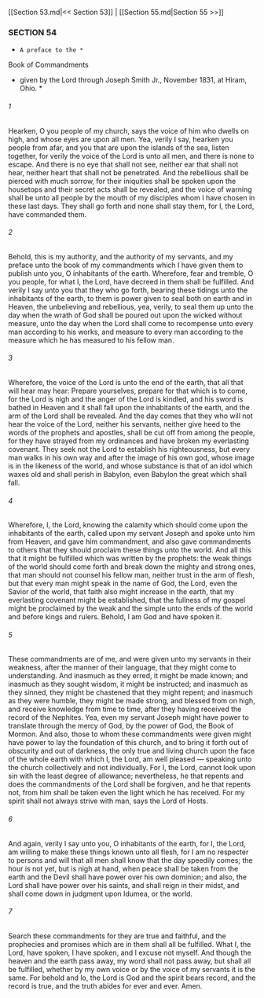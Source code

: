 [[Section 53.md|<< Section 53]]  |  [[Section 55.md|Section 55 >>]]

### SECTION 54

*
      A preface to the *
Book of Commandments
* given by the Lord through Joseph Smith Jr., November 1831, at Hiram, Ohio.
    *

###### 1
Hearken, O you people of my church, says the voice of him who dwells on high, and whose eyes are upon all men. Yea, verily I say, hearken you people from afar, and you that are upon the islands of the sea, listen together, for verily the voice of the Lord is unto all men, and there is none to escape. And there is no eye that shall not see, neither ear that shall not hear, neither heart that shall not be penetrated. And the rebellious shall be pierced with much sorrow, for their iniquities shall be spoken upon the housetops and their secret acts shall be revealed, and the voice of warning shall be unto all people by the mouth of my disciples whom I have chosen in these last days. They shall go forth and none shall stay them, for I, the Lord, have commanded them.

###### 2
Behold, this is my authority, and the authority of my servants, and my preface unto the book of my commandments which I have given them to publish unto you, O inhabitants of the earth. Wherefore, fear and tremble, O you people, for what I, the Lord, have decreed in them shall be fulfilled. And verily I say unto you that they who go forth, bearing these tidings unto the inhabitants of the earth, to them is power given to seal both on earth and in Heaven, the unbelieving and rebellious, yea, verily, to seal them up unto the day when the wrath of God shall be poured out upon the wicked without measure, unto the day when the Lord shall come to recompense unto every man according to his works, and measure to every man according to the measure which he has measured to his fellow man.

###### 3
Wherefore, the voice of the Lord is unto the end of the earth, that all that will hear may hear: Prepare yourselves, prepare for that which is to come, for the Lord is nigh and the anger of the Lord is kindled, and his sword is bathed in Heaven and it shall fall upon the inhabitants of the earth, and the arm of the Lord shall be revealed. And the day comes that they who will not hear the voice of the Lord, neither his servants, neither give heed to the words of the prophets and apostles, shall be cut off from among the people, for they have strayed from my ordinances and have broken my everlasting covenant. They seek not the Lord to establish his righteousness, but every man walks in his own way and after the image of his own god, whose image is in the likeness of the world, and whose substance is that of an idol which waxes old and shall perish in Babylon, even Babylon the great which shall fall.

###### 4
Wherefore, I, the Lord, knowing the calamity which should come upon the inhabitants of the earth, called upon my servant Joseph and spoke unto him from Heaven, and gave him commandment, and also gave commandments to others that they should proclaim these things unto the world. And all this that it might be fulfilled which was written by the prophets: the weak things of the world should come forth and break down the mighty and strong ones, that man should not counsel his fellow man, neither trust in the arm of flesh, but that every man might speak in the name of God, the Lord, even the Savior of the world, that faith also might increase in the earth, that my everlasting covenant might be established, that the fullness of my gospel might be proclaimed by the weak and the simple unto the ends of the world and before kings and rulers. Behold, I am God and have spoken it.

###### 5
These commandments are of me, and were given unto my servants in their weakness, after the manner of their language, that they might come to understanding. And inasmuch as they erred, it might be made known; and inasmuch as they sought wisdom, it might be instructed; and inasmuch as they sinned, they might be chastened that they might repent; and inasmuch as they were humble, they might be made strong, and blessed from on high, and receive knowledge from time to time, after they having received the record of the Nephites. Yea, even my servant Joseph might have power to translate through the mercy of God, by the power of God, the Book of Mormon. And also, those to whom these commandments were given might have power to lay the foundation of this church, and to bring it forth out of obscurity and out of darkness, the only true and living church upon the face of the whole earth with which I, the Lord, am well pleased — speaking unto the church collectively and not individually. For I, the Lord, cannot look upon sin with the least degree of allowance; nevertheless, he that repents and does the commandments of the Lord shall be forgiven, and he that repents not, from him shall be taken even the light which he has received. For my spirit shall not always strive with man, says the Lord of Hosts.

###### 6
And again, verily I say unto you, O inhabitants of the earth, for I, the Lord, am willing to make these things known unto all flesh, for I am no respecter to persons and will that all men shall know that the day speedily comes; the hour is not yet, but is nigh at hand, when peace shall be taken from the earth and the Devil shall have power over his own dominion; and also, the Lord shall have power over his saints, and shall reign in their midst, and shall come down in judgment upon Idumea, or the world.

###### 7
Search these commandments for they are true and faithful, and the prophecies and promises which are in them shall all be fulfilled. What I, the Lord, have spoken, I have spoken, and I excuse not myself. And though the heaven and the earth pass away, my word shall not pass away, but shall all be fulfilled, whether by my own voice or by the voice of my servants it is the same. For behold and lo, the Lord is God and the spirit bears record, and the record is true, and the truth abides for ever and ever. Amen.